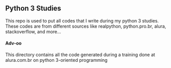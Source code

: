 ## Python 3 Studies
This repo is used to put all codes that I write during my python 3 studies. These codes are from different sources like realpython, python.pro.br, alura, stackoverflow, and more... 

#### Adv-oo
This directory contains all the code generated during a training done at alura.com.br on python 3-oriented programming